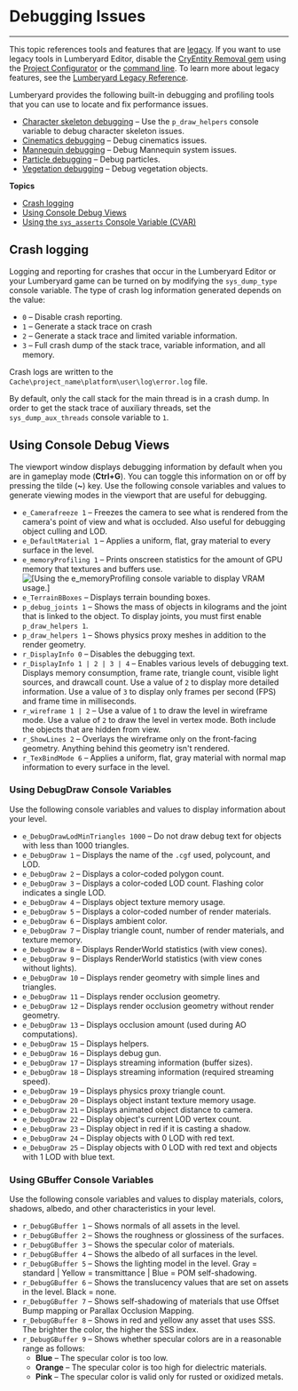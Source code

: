 # Debugging Issues<a name="debugging-intro"></a>

****  
This topic references tools and features that are [legacy](https://docs.aws.amazon.com/lumberyard/latest/userguide/ly-glos-chap.html#legacy)\. If you want to use legacy tools in Lumberyard Editor, disable the [CryEntity Removal gem](https://docs.aws.amazon.com/lumberyard/latest/userguide/gems-system-cryentity-removal-gem.html) using the [Project Configurator](https://docs.aws.amazon.com/lumberyard/latest/userguide/configurator-intro.html) or the [command line](https://docs.aws.amazon.com/lumberyard/latest/userguide/lmbr-exe.html)\. To learn more about legacy features, see the [Lumberyard Legacy Reference](https://d3bqhfbip4ze4a.cloudfront.net/lumberyard-legacy.pdf)\.

Lumberyard provides the following built\-in debugging and profiling tools that you can use to locate and fix performance issues\.
+ [Character skeleton debugging](https://docs.aws.amazon.com/lumberyard/latest/legacyreference/char-model-debugging.html) – Use the `p_draw_helpers` console variable to debug character skeleton issues\.
+ [Cinematics debugging](cinematics-debugging.md) – Debug cinematics issues\.
+ [Mannequin debugging](https://docs.aws.amazon.com/lumberyard/latest/legacyreference/mannequin-debugging-intro.html) – Debug Mannequin system issues\.
+ [Particle debugging](particle-debugging.md) – Debug particles\.
+ [Vegetation debugging](vegetation-debugging.md) – Debug vegetation objects\.

**Topics**
+ [Crash logging](#debugging-crash-logging)
+ [Using Console Debug Views](#debugging-debug-views)
+ [Using the `sys_asserts` Console Variable \(CVAR\)](debugging-using-asserts.md)

## Crash logging<a name="debugging-crash-logging"></a>

 Logging and reporting for crashes that occur in the Lumberyard Editor or your Lumberyard game can be turned on by modifying the `sys_dump_type` console variable\. The type of crash log information generated depends on the value: 
+ `0` – Disable crash reporting\.
+ `1` – Generate a stack trace on crash
+ `2` – Generate a stack trace and limited variable information\.
+ `3` – Full crash dump of the stack trace, variable information, and all memory\.

 Crash logs are written to the `Cache\project_name\platform\user\log\error.log` file\. 

 By default, only the call stack for the main thread is in a crash dump\. In order to get the stack trace of auxiliary threads, set the `sys_dump_aux_threads` console variable to `1`\. 

## Using Console Debug Views<a name="debugging-debug-views"></a>

The viewport window displays debugging information by default when you are in gameplay mode \(**Ctrl\+G**\)\. You can toggle this information on or off by pressing the tilde \(**\~**\) key\. Use the following console variables and values to generate viewing modes in the viewport that are useful for debugging\.
+ `e_Camerafreeze 1` – Freezes the camera to see what is rendered from the camera's point of view and what is occluded\. Also useful for debugging object culling and LOD\.
+ `e_DefaultMaterial 1` – Applies a uniform, flat, gray material to every surface in the level\.
+ `e_memoryProfiling 1` – Prints onscreen statistics for the amount of GPU memory that textures and buffers use\.  
![\[Using the e_memoryProfiling console variable to display VRAM usage.\]](http://docs.aws.amazon.com/lumberyard/latest/userguide/images/debugging-debug-views-vram-usage.png)
+ `e_TerrainBBoxes` – Displays terrain bounding boxes\.
+ `p_debug_joints 1` – Shows the mass of objects in kilograms and the joint that is linked to the object\. To display joints, you must first enable `p_draw_helpers 1`\.
+ `p_draw_helpers 1` – Shows physics proxy meshes in addition to the render geometry\.
+ `r_DisplayInfo 0` – Disables the debugging text\.
+ `r_DisplayInfo 1 | 2 | 3 | 4` – Enables various levels of debugging text\. Displays memory consumption, frame rate, triangle count, visible light sources, and drawcall count\. Use a value of `2` to display more detailed information\. Use a value of `3` to display only frames per second \(FPS\) and frame time in milliseconds\.
+ `r_wireframe 1 | 2` – Use a value of `1` to draw the level in wireframe mode\. Use a value of `2` to draw the level in vertex mode\. Both include the objects that are hidden from view\.
+ `r_ShowLines 2` – Overlays the wireframe only on the front\-facing geometry\. Anything behind this geometry isn't rendered\.
+ `r_TexBindMode 6` – Applies a uniform, flat, gray material with normal map information to every surface in the level\.

### Using DebugDraw Console Variables<a name="debugging-debug-views-debugdraw"></a>

Use the following console variables and values to display information about your level\.
+ `e_DebugDrawLodMinTriangles 1000` – Do not draw debug text for objects with less than 1000 triangles\.
+ `e_DebugDraw 1` – Displays the name of the `.cgf` used, polycount, and LOD\.
+ `e_DebugDraw 2` – Displays a color\-coded polygon count\.
+ `e_DebugDraw 3` – Displays a color\-coded LOD count\. Flashing color indicates a single LOD\.
+ `e_DebugDraw 4` – Displays object texture memory usage\.
+ `e_DebugDraw 5` – Displays a color\-coded number of render materials\.
+ `e_DebugDraw 6` – Displays ambient color\.
+ `e_DebugDraw 7` – Display triangle count, number of render materials, and texture memory\.
+ `e_DebugDraw 8` – Displays RenderWorld statistics \(with view cones\)\.
+ `e_DebugDraw 9` – Displays RenderWorld statistics \(with view cones without lights\)\.
+ `e_DebugDraw 10` – Displays render geometry with simple lines and triangles\.
+ `e_DebugDraw 11` – Displays render occlusion geometry\. 
+ `e_DebugDraw 12` – Displays render occlusion geometry without render geometry\.
+ `e_DebugDraw 13` – Displays occlusion amount \(used during AO computations\)\.
+ `e_DebugDraw 15` – Displays helpers\.
+ `e_DebugDraw 16` – Displays debug gun\.
+ `e_DebugDraw 17` – Displays streaming information \(buffer sizes\)\.
+ `e_DebugDraw 18` – Displays streaming information \(required streaming speed\)\.
+ `e_DebugDraw 19` – Displays physics proxy triangle count\.
+ `e_DebugDraw 20` – Displays object instant texture memory usage\.
+ `e_DebugDraw 21` – Displays animated object distance to camera\.
+ `e_DebugDraw 22` – Display object's current LOD vertex count\.
+ `e_DebugDraw 23` – Display object in red if it is casting a shadow\.
+ `e_DebugDraw 24` – Display objects with 0 LOD with red text\.
+ `e_DebugDraw 25` – Display objects with 0 LOD with red text and objects with 1 LOD with blue text\.

### Using GBuffer Console Variables<a name="debugging-debug-views-gbuffer"></a>

Use the following console variables and values to display materials, colors, shadows, albedo, and other characteristics in your level\.
+ `r_DebugGBuffer 1` – Shows normals of all assets in the level\.
+ `r_DebugGBuffer 2` – Shows the roughness or glossiness of the surfaces\.
+ `r_DebugGBuffer 3` – Shows the specular color of materials\.
+ `r_DebugGBuffer 4` – Shows the albedo of all surfaces in the level\.
+ `r_DebugGBuffer 5` – Shows the lighting model in the level\. Gray = standard \| Yellow = transmittance \| Blue = POM self\-shadowing\.
+ `r_DebugGBuffer 6` – Shows the translucency values that are set on assets in the level\. Black = none\.
+ `r_DebugGBuffer 7` – Shows self\-shadowing of materials that use Offset Bump mapping or Parallax Occlusion Mapping\.
+ `r_DebugGBuffer 8` – Shows in red and yellow any asset that uses SSS\. The brighter the color, the higher the SSS index\.
+ `r_DebugGBuffer 9` – Shows whether specular colors are in a reasonable range as follows: 
  + **Blue** – The specular color is too low\.
  + **Orange** – The specular color is too high for dielectric materials\.
  + **Pink** – The specular color is valid only for rusted or oxidized metals\.